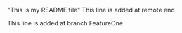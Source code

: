 "This is my README file" 
This line is added at remote end

This line is added at branch FeatureOne
